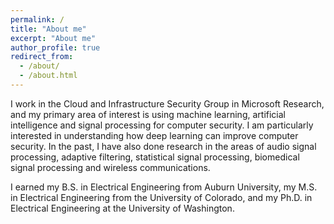 ```yaml
---
permalink: /
title: "About me"
excerpt: "About me"
author_profile: true
redirect_from: 
  - /about/
  - /about.html
---
```


I work in the Cloud and Infrastructure Security Group in Microsoft Research, and my primary area of interest is using machine learning, artificial intelligence and signal processing for computer security. I am particularly interested in understanding how deep learning can improve computer security. In the past, I have also done research in the areas of audio signal processing, adaptive filtering, statistical signal processing, biomedical signal processing and wireless communications.

I earned my B.S. in Electrical Engineering from Auburn University, my M.S. in Electrical Engineering from the University of Colorado, and my Ph.D. in Electrical Engineering at the University of Washington.
